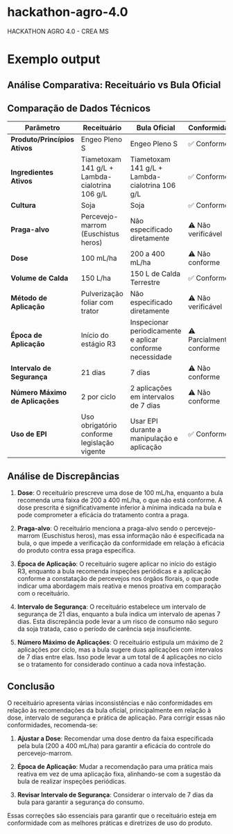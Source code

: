 # hackathon-agro-4.0
HACKATHON AGRO 4.0 - CREA MS

# Exemplo output
## Análise Comparativa: Receituário vs Bula Oficial

## Comparação de Dados Técnicos

| Parâmetro | Receituário | Bula Oficial | Conformidade |
|-----------|-------------|--------------|--------------|
| **Produto/Princípios Ativos** | Engeo Pleno S | Engeo Pleno S | ✅ Conforme |
| **Ingredientes Ativos** | Tiametoxam 141 g/L + Lambda-cialotrina 106 g/L | Tiametoxam 141 g/L + Lambda-cialotrina 106 g/L | ✅ Conforme |
| **Cultura** | Soja | Soja | ✅ Conforme |
| **Praga-alvo** | Percevejo-marrom (Euschistus heros) | Não especificado diretamente | ⚠️ Não verificável |
| **Dose** | 100 mL/ha | 200 a 400 mL/ha | ⚠️ Não conforme |
| **Volume de Calda** | 150 L/ha | 150 L de Calda Terrestre | ✅ Conforme |
| **Método de Aplicação** | Pulverização foliar com trator | Não especificado diretamente | ⚠️ Não verificável |
| **Época de Aplicação** | Início do estágio R3 | Inspecionar periodicamente e aplicar conforme necessidade | ⚠️ Parcialmente conforme |
| **Intervalo de Segurança** | 21 dias | 7 dias | ⚠️ Não conforme |
| **Número Máximo de Aplicações** | 2 por ciclo | 2 aplicações em intervalos de 7 dias | ⚠️ Não conforme |
| **Uso de EPI** | Uso obrigatório conforme legislação vigente | Usar EPI durante a manipulação e aplicação | ✅ Conforme |

## Análise de Discrepâncias

1. **Dose**: O receituário prescreve uma dose de 100 mL/ha, enquanto a bula recomenda uma faixa de 200 a 400 mL/ha, o que não está conforme. A dose prescrita é significativamente inferior à mínima indicada na bula e pode comprometer a eficácia do tratamento contra a praga.

2. **Praga-alvo**: O receituário menciona a praga-alvo sendo o percevejo-marrom (Euschistus heros), mas essa informação não é especificada na bula, o que impede a verificação da conformidade em relação à eficácia do produto contra essa praga específica.

3. **Época de Aplicação**: O receituário sugere aplicar no início do estágio R3, enquanto a bula recomenda inspeções periódicas e a aplicação conforme a constatação de percevejos nos órgãos florais, o que pode indicar uma abordagem mais reativa e menos proativa em comparação com o receituário.

4. **Intervalo de Segurança**: O receituário estabelece um intervalo de segurança de 21 dias, enquanto a bula indica um intervalo de apenas 7 dias. Esta discrepância pode levar a um risco de consumo não seguro da soja tratada, caso o período de carência seja insuficiente.

5. **Número Máximo de Aplicações**: O receituário estipula um máximo de 2 aplicações por ciclo, mas a bula sugere duas aplicações com intervalos de 7 dias entre elas. Isso pode levar a um total de 4 aplicações no ciclo se o tratamento for considerado contínuo a cada nova infestação.

## Conclusão

O receituário apresenta várias inconsistências e não conformidades em relação às recomendações da bula oficial, principalmente em relação à dose, intervalo de segurança e prática de aplicação. Para corrigir essas não conformidades, recomenda-se:

1. **Ajustar a Dose**: Recomendar uma dose dentro da faixa especificada pela bula (200 a 400 mL/ha) para garantir a eficácia do controle do percevejo-marrom.
   
2. **Época de Aplicação**: Mudar a recomendação para uma prática mais reativa em vez de uma aplicação fixa, alinhando-se com a sugestão da bula de realizar inspeções periódicas.

3. **Revisar Intervalo de Segurança**: Considerar o intervalo de 7 dias da bula para garantir a segurança do consumo.

Essas correções são essenciais para garantir que o receituário esteja em conformidade com as melhores práticas e diretrizes de uso do produto.
